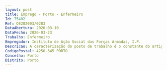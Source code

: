 ```yaml
--- 
layout: post
title: Emprego - Porto - Enfermeiro
Id: 75402
Ref: OE202003/0283
DataAbertura: 2020-03-10
DataFecho: 2020-03-23
Trabalho: Enfermeiro
Empregador: Instituto de Ação Social das Forças Armadas, I.P.
Descricao: A caracterização do posto de trabalho é o constante do artigo 9.º do Decreto Lei n.º 248 2009, de 22 de setembro (Regime da Carreira Especial de Enfermagem), para a categoria de Enfermeiro.
CodigoPostal: 4250-345 PORTO
Concelho: Porto
Distrito: Porto
--- 
```

